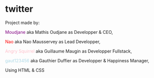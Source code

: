 # <h1> twitter </h1>


Project made by:


<span style="color: purple">Moudjane</span> aka Mathis Oudjane as Developper & CEO,

<span style="color: red">Nao</span> aka Nao Mausservey as Lead Developper,

<span style="color: pink">Angry Squirrel</span> aka Guillaume Maugin as Developper Fullstack,

<span style="color: lightblue">gaut123456</span> aka Gauthier Duffier as Developper & Happiness Manager,


Using HTML & CSS
